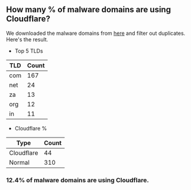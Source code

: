 ## How many % of malware domains are using Cloudflare?


We downloaded the malware domains from [here](https://urlhaus.abuse.ch) and filter out duplicates.
Here's the result.


[//]: # (start replacement)


- Top 5 TLDs

| TLD | Count |
| --- | --- |
| com | 167 |
| net | 24 |
| za | 13 |
| org | 12 |
| in | 11 |


- Cloudflare %

| Type | Count |
| --- | --- |
| Cloudflare | 44 |
| Normal | 310 |


### 12.4% of malware domains are using Cloudflare.